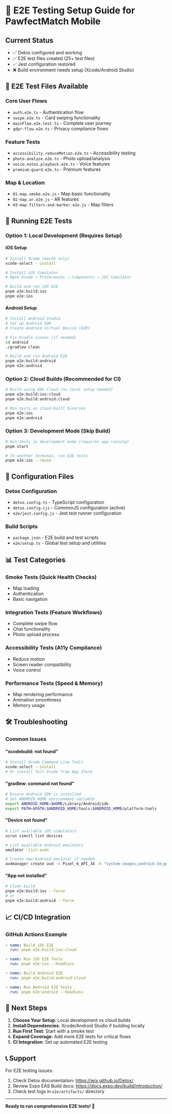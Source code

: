 # 🎯 E2E Testing Setup Guide for PawfectMatch Mobile

## Current Status
- ✅ Detox configured and working
- ✅ E2E test files created (25+ test files)
- ✅ Jest configuration restored
- ❌ Build environment needs setup (Xcode/Android Studio)

## 📱 E2E Test Files Available

### Core User Flows
- `auth.e2e.ts` - Authentication flow
- `swipe.e2e.ts` - Card swiping functionality
- `mainFlow.e2e.test.ts` - Complete user journey
- `gdpr-flow.e2e.ts` - Privacy compliance flows

### Feature Tests
- `accessibility.reduceMotion.e2e.ts` - Accessibility testing
- `photo.analyze.e2e.ts` - Photo upload/analysis
- `voice.notes.playback.e2e.ts` - Voice features
- `premium.guard.e2e.ts` - Premium features

### Map & Location
- `01-map.smoke.e2e.js` - Map basic functionality
- `02-map.ar.e2e.js` - AR features
- `03-map.filters-and-marker.e2e.js` - Map filters

## 🚀 Running E2E Tests

### Option 1: Local Development (Requires Setup)

#### iOS Setup
```bash
# Install Xcode (macOS only)
xcode-select --install

# Install iOS Simulator
# Open Xcode → Preferences → Components → iOS Simulator

# Build and run iOS E2E
pnpm e2e:build:ios
pnpm e2e:ios
```

#### Android Setup
```bash
# Install Android Studio
# Set up Android SDK
# Create Android Virtual Device (AVD)

# Fix Gradle issues (if needed)
cd android
./gradlew clean

# Build and run Android E2E
pnpm e2e:build:android
pnpm e2e:android
```

### Option 2: Cloud Builds (Recommended for CI)

```bash
# Build using EAS Cloud (no local setup needed)
pnpm e2e:build:ios:cloud
pnpm e2e:build:android:cloud

# Run tests on cloud-built binaries
pnpm e2e:ios
pnpm e2e:android
```

### Option 3: Development Mode (Skip Build)

```bash
# Run tests in development mode (requires app running)
pnpm start

# In another terminal, run E2E tests
pnpm e2e:ios --reuse
```

## 🔧 Configuration Files

### Detox Configuration
- `detox.config.ts` - TypeScript configuration
- `detox.config.cjs` - CommonJS configuration (active)
- `e2e/jest.config.js` - Jest test runner configuration

### Build Scripts
- `package.json` - E2E build and test scripts
- `e2e/setup.ts` - Global test setup and utilities

## 📊 Test Categories

### Smoke Tests (Quick Health Checks)
- Map loading
- Authentication
- Basic navigation

### Integration Tests (Feature Workflows)
- Complete swipe flow
- Chat functionality
- Photo upload process

### Accessibility Tests (A11y Compliance)
- Reduce motion
- Screen reader compatibility
- Voice control

### Performance Tests (Speed & Memory)
- Map rendering performance
- Animation smoothness
- Memory usage

## 🛠️ Troubleshooting

### Common Issues

#### "xcodebuild: not found"
```bash
# Install Xcode Command Line Tools
xcode-select --install
# Or install full Xcode from App Store
```

#### "gradlew: command not found"
```bash
# Ensure Android SDK is installed
# Set ANDROID_HOME environment variable
export ANDROID_HOME=$HOME/Library/Android/sdk
export PATH=$PATH:$ANDROID_HOME/tools:$ANDROID_HOME/platform-tools
```

#### "Device not found"
```bash
# List available iOS simulators
xcrun simctl list devices

# List available Android emulators
emulator -list-avds

# Create new Android emulator if needed
avdmanager create avd -n Pixel_6_API_34 -k "system-images;android-34;google_apis;x86_64"
```

#### "App not installed"
```bash
# Clean build
pnpm e2e:build:ios --force
# or
pnpm e2e:build:android --force
```

## 📈 CI/CD Integration

### GitHub Actions Example
```yaml
- name: Build iOS E2E
  run: pnpm e2e:build:ios:cloud

- name: Run iOS E2E Tests
  run: pnpm e2e:ios --headless

- name: Build Android E2E  
  run: pnpm e2e:build:android:cloud

- name: Run Android E2E Tests
  run: pnpm e2e:android --headless
```

## 🎯 Next Steps

1. **Choose Your Setup**: Local development vs cloud builds
2. **Install Dependencies**: Xcode/Android Studio if building locally
3. **Run First Test**: Start with a smoke test
4. **Expand Coverage**: Add more E2E tests for critical flows
5. **CI Integration**: Set up automated E2E testing

## 📞 Support

For E2E testing issues:
1. Check Detox documentation: https://wix.github.io/Detox/
2. Review Expo EAS Build docs: https://docs.expo.dev/build/introduction/
3. Check test logs in `e2e/artifacts/` directory

---

**Ready to run comprehensive E2E tests! 🚀**
